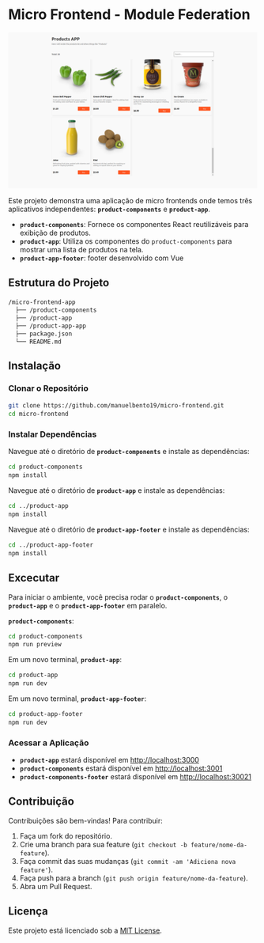 # Micro Frontend - Module Federation

![Preview Image](./preview.png)

Este projeto demonstra uma aplicação de micro frontends onde temos três aplicativos independentes: **`product-components`** e **`product-app`**. 

- **`product-components`**: Fornece os componentes React reutilizáveis para exibição de produtos.
- **`product-app`**: Utiliza os componentes do `product-components` para mostrar uma lista de produtos na tela.
- **`product-app-footer`**: footer desenvolvido com Vue

## Estrutura do Projeto

```
/micro-frontend-app
  ├── /product-components
  ├── /product-app        
  ├── /product-app-app        
  ├── package.json        
  └── README.md 
```

## Instalação

### Clonar o Repositório
```bash
git clone https://github.com/manuelbento19/micro-frontend.git
cd micro-frontend
```

### Instalar Dependências

Navegue até o diretório de **`product-components`** e instale as dependências:
```bash
cd product-components
npm install
```

Navegue até o diretório de **`product-app`** e instale as dependências:
```bash
cd ../product-app
npm install
```
Navegue até o diretório de **`product-app-footer`** e instale as dependências:
```bash
cd ../product-app-footer
npm install
```
## Excecutar

Para iniciar o ambiente, você precisa rodar o **`product-components`**, o **`product-app`** e o **`product-app-footer`** em paralelo.

**`product-components`**:
   ```bash
   cd product-components
   npm run preview
   ```

Em um novo terminal, **`product-app`**:
   ```bash
   cd product-app
   npm run dev
   ```
Em um novo terminal, **`product-app-footer`**:
   ```bash
   cd product-app-footer
   npm run dev
   ```
### Acessar a Aplicação

- **`product-app`** estará disponível em [http://localhost:3000](http://localhost:3000) 
- **`product-components`** estará disponível em [http://localhost:3001](http://localhost:3001)
- **`product-components-footer`** estará disponível em [http://localhost:30021](http://localhost:3002)

## Contribuição

Contribuições são bem-vindas! Para contribuir:

1. Faça um fork do repositório.
2. Crie uma branch para sua feature (`git checkout -b feature/nome-da-feature`).
3. Faça commit das suas mudanças (`git commit -am 'Adiciona nova feature'`).
4. Faça push para a branch (`git push origin feature/nome-da-feature`).
5. Abra um Pull Request.

## Licença

Este projeto está licenciado sob a [MIT License](LICENSE).